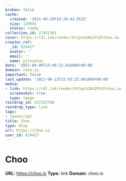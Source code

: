 ```yaml
---
broken: false
cache:
  created: '2021-09-20T19:29:44.953Z'
  size: 129942
  status: ready
collection_id: 17452361
cover: https://rdl.ink/render/https%3A%2F%2Fchoo.io
creator_ref:
  _id: 624427
  avatar: ''
  email: ''
  name: pitosalas
date: '2021-04-06T13:40:22.916000+00:00'
domain: choo.io
important: false
last_update: '2022-06-23T22:43:23.861000+00:00'
media:
- link: https://rdl.ink/render/https%3A%2F%2Fchoo.io
  screenshot: true
  type: image
raindrop_id: 257323789
raindrop_type: link
tags:
- javascript
title: Choo
type: drop
url: https://choo.io
user_id: 624427
---
```


# Choo

**URL:** https://choo.io
**Type:** link
**Domain:** choo.io
